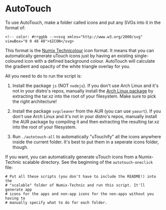 AutoTouch
=========

To use AutoTouch, make a folder called icons and put any SVGs into it in the format of:

```
<!-- color: #rrggbb --><svg xmlns="http://www.w3.org/2000/svg" viewBox="0 0 48 48">$ICON</svg>
```

This format is the [Numix Technicolour](https://github.com/numixproject/numix-icon-theme-technic) icon format. It means that you can automatically generate uTouch icons just by having an existing single-coloured icon with a defined background colour. AutoTouch will calculate the gradient and opacity of the white triangle overlay for you.

All you need to do to run the script is:

1. Install the package `js` (NOT `nodejs`). If you don't use Arch Linux and it's not in your distro's repos, manually install the [Arch Linux package](https://www.archlinux.org/packages/extra/x86_64/js/) by extracting the tar.xz into the root of your filesystem. Make sure to pick the right architecture!

2. Install the package `svgcleaner` from the AUR (you can use `yaourt`). If you don't use Arch Linux and it's not in your distro's repos, manually install the AUR package by compiling it and then extracting the resulting tar.xz into the root of your filesystem.

3. Run `./autotouch-all` to automatically "uTouchify" all the icons anywhere inside the current folder. It's best to put them in a seperate icons folder, though.

If you want, you can automatically generate uTouch icons from a Numix-Technic scalable directory. See the beginning of the `autotouch-oneclick` file:

```
# Put all these scripts (you don't have to include the README!) into the
# "scalable" folder of Numix-Technic and run this script. It'll generate app
# icons for the apps and non-app icons for the non-apps without you having to
# manually specify what to do for each folder.
```
